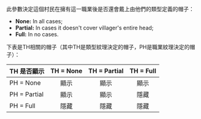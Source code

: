 此參數決定這個村民在擁有這一職業後是否還會戴上由他們的類型定義的帽子：
* **None:** In all cases;
* **Partial:** In cases it doesn't cover villager's entire head;
* **Full:** In no cases.

下表是TH相關的帽子（其中TH是類型紋理決定的帽子，PH是職業紋理決定的帽子）：

| TH 是否顯示      | TH = None | TH = Partial | TH = Full |
| ------------ |:---------:|:------------:|:---------:|
| PH = None    |    顯示     |      顯示      |    顯示     |
| PH = Partial |    顯示     |      顯示      |    隱藏     |
| PH = Full    |    隱藏     |      隱藏      |    隱藏     |